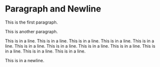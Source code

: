 # Paragraph and Newline

This is the first paragraph.

This is another paragraph.

This is in a line. This is in a line. This is in a line. This is in a line. This is in a line. This is in a line. This is in a line. This is in a line. This is in a line.
This is in a line.
This is in a line.
This is in a line.

This is in a newline.
